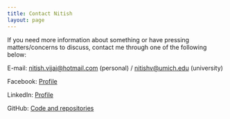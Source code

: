 ```yaml
---
title: Contact Nitish
layout: page
---
```



If you need more information about something or have pressing matters/concerns to discuss, contact me through one of the following below:




E-mail: [nitish.vijai@hotmail.com](mailto:nitish.vijai@hotmail.com) (personal) / [nitishv@umich.edu](mailto:nitishv@umich.edu) (university)

Facebook: [Profile](https://www.facebook.com/Nitish.Vijai)

LinkedIn: [Profile](https://www.linkedin.com/in/nitishvijai/)

GitHub: [Code and repositories](https://github.com/nitishvijai)
